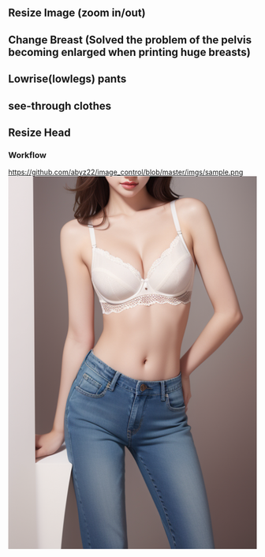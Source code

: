 ## Resize Image (zoom in/out)
## Change Breast (Solved the problem of the pelvis becoming enlarged when printing huge breasts)
## Lowrise(lowlegs) pants
## see-through clothes
## Resize Head




### Workflow
https://github.com/abyz22/image_control/blob/master/imgs/sample.png
<img src="./sample.png">